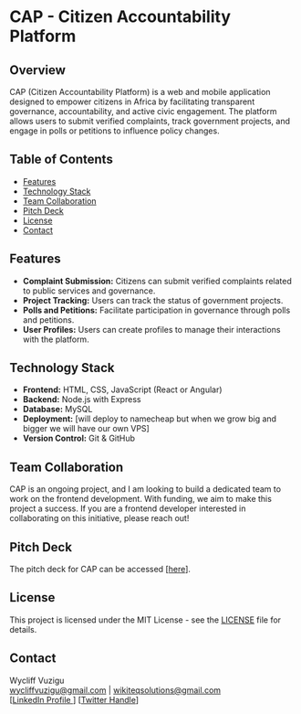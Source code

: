 # CAP - Citizen Accountability Platform

## Overview
CAP (Citizen Accountability Platform) is a web and mobile application designed to empower citizens in Africa by facilitating transparent governance, accountability, and active civic engagement. The platform allows users to submit verified complaints, track government projects, and engage in polls or petitions to influence policy changes.

## Table of Contents
- [Features](#features)
- [Technology Stack](#technology-stack)
- [Team Collaboration](#team-collaboration)
- [Pitch Deck](#pitch-deck)
- [License](#license)
- [Contact](#contact)

## Features
- **Complaint Submission:** Citizens can submit verified complaints related to public services and governance.
- **Project Tracking:** Users can track the status of government projects.
- **Polls and Petitions:** Facilitate participation in governance through polls and petitions.
- **User Profiles:** Users can create profiles to manage their interactions with the platform.

## Technology Stack
- **Frontend:** HTML, CSS, JavaScript (React or Angular)
- **Backend:** Node.js with Express
- **Database:** MySQL
- **Deployment:** [will deploy to namecheap but when we grow big and bigger we will have our own VPS]
- **Version Control:** Git & GitHub

## Team Collaboration
CAP is an ongoing project, and I am looking to build a dedicated team to work on the frontend development. With funding, we aim to make this project a success. If you are a frontend developer interested in collaborating on this initiative, please reach out!

## Pitch Deck
The pitch deck for CAP can be accessed [[here](https://docs.google.com/presentation/d/1kzSwylJjlj_QsU-F-YMOqj63O0dAu6hg/edit?usp=sharing&ouid=110887498960494472114&rtpof=true&sd=true)].

## License
This project is licensed under the MIT License - see the [LICENSE](LICENSE) file for details.

## Contact
Wycliff Vuzigu  
wycliffvuzigu@gmail.com | wikiteqsolutions@gmail.com  
[[LinkedIn Profile ](https://www.linkedin.com/in/wycliff-vuzigu/)] 
[[Twitter Handle](https://x.com/wikiteqsolution)]  
